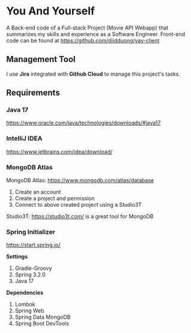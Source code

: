 # You And Yourself
A Back-end code of a Full-stack Project (Movie API Webapp) that summarizes my skills and experience as a Software Engineer. Front-end code can be found at https://github.com/diidduong/yay-client

## Management Tool
I use **Jira** integrated with **Github Cloud** to manage this project's tasks.

## Requirements
### Java 17
https://www.oracle.com/java/technologies/downloads/#java17

### IntelliJ IDEA
https://www.jetbrains.com/idea/download/

### MongoDB Atlas
MongoDB Atlas: https://www.mongodb.com/atlas/database

1. Create an account
2. Create a project and permission
3. Connect to above created project using a Studio3T

Studio3T: https://studio3t.com/ is a great tool for MongoDB

### Spring Initializer
https://start.spring.io/

**Settings**

1. Gradle-Groovy
2. Spring 3.2.0
3. Java 17

**Dependencies**

1. Lombok
2. Spring Web
3. Spring Data MongoDB
4. Spring Boot DevTools


